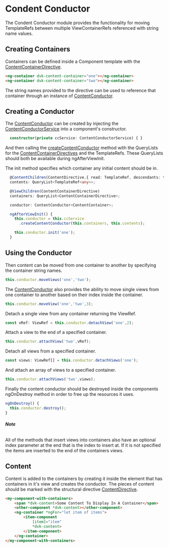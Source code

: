 # **Condent Conductor**

The Condent Conductor module provides the functionality for moving 
TemplateRefs between multiple ViewContainerRefs referenced with
string name values.

## **Creating Containers**

Containers can be defined inside a Component template with the 
[ContentContainerDirective](../directives/ContentContainerDirective.html).

```html
<ng-container dvk-content-container="one"></ng-container>
<ng-container dvk-content-container="two"></ng-container>
```

The string names provided to the directive can be used to reference
that container through an instance of [ContentConductor](../interfaces/ContentConductor.html).

## **Creating a Conductor**

The [ContentConductor](../interfaces/ContentConductor.html) can be created by injecting the [ContentConductorService](../injectables/ContentConductorService.html) into a component's constructor.

```ts
  constructor(private ccService: ContentConductorService) { }
```

And then calling the [createContentConductor](../injectables/ContentConductorService.html#createContentConductor) method with the QueryLists for the [ContentContainerDirectives](../directives/ContentContainerDirective.html) and the TemplateRefs.  These QueryLists should both be available during ngAfterViewInit.

The init method specifies which container any initial content should
be in.

```ts
  @ContentChildren(ContentDirective,{ read: TemplateRef, descendants: true }) 
  contents: QueryList<TemplateRef<any>>;

  @ViewChildren(ContentContainerDirective)
  containers: QueryList<ContentContainerDirective>;

  conductor: ContentConductor<ContentContainer>;

  ngAfterViewInit() {
    this.conductor = this.ccService
      .createContentConductor(this.containers, this.contents);

    this.conductor.init('one');
  }
```

## **Using the Conductor**

Then content can be moved from one container to another by specifying
the container string names.

```ts
this.conductor.moveViews('one','two');
```

The [ContentConductor](../interfaces/ContentConductor.html) also provides the ability to move single views from one container to another based on their index inside the container.

```ts
this.conductor.moveView('one','two',3);
```

Detach a single view from any container returning the ViewRef.

```ts
const vRef: ViewRef = this.conductor.detachView('one',2);
```

Attach a view to the end of a specified container.

```ts
this.conductor.attachView('two',vRef);
```

Detach all views from a specified container.

```ts
const views: ViewRef[] = this.conductor.detachViews('one');
```

And attach an array of views to a specified container.

```ts
this.conductor.attachViews('two',views);
```

Finally the content conductor should be destroyed inside the components
ngOnDestroy method in order to free up the resources it uses.

```ts
ngOnDestroy() {
  this.conductor.destroy();
}
```

###### **Note**

All of the methods that insert views into containers also have an optional index parameter at the end that is the index to insert at.
If it is not specified the items are inserted to the end of the containers views.

## **Content**

Content is added to the containers by creating it inside the element that has containers in it's view and creates the conductor.  The pieces of content should be marked with the structural directive [ContentDirective](../directives/ContentDirective.html).

```html
<my-component-with-containers>
    <span *dvk-content>Some Content To Display In A Container</span>
    <other-component *dvk-content></other-component>
    <ng-container *ngFor="let item of items">
        <item-component 
            [item]="item"
            *dvk-content>
        </item-component>
    </ng-container>
</my-component-with-containers>
```

